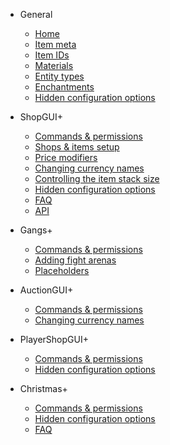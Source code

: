 - General

    - [Home](/)
    - [Item meta](item-meta.md)
    - [Item IDs](item-ids.md)
    - [Materials](materials.md)
    - [Entity types](entity-types.md)
    - [Enchantments](enchantments.md)
    - [Hidden configuration options](hidden-options.md)

- ShopGUI+

    - [Commands & permissions](shopgui/commands-permissions)
    - [Shops & items setup](shopgui/shops-items-setup)
    - [Price modifiers](shopgui/price-modifiers)
    - [Changing currency names](shopgui/currency-names)
    - [Controlling the item stack size](shopgui/stack-size)
    - [Hidden configuration options](shopgui/hidden-options)
    - [FAQ](shopgui/faq)
    - [API](shopgui/api)

- Gangs+

    - [Commands & permissions](gangs/commands-permissions)
    - [Adding fight arenas](gangs/fight-arenas)
    - [Placeholders](gangs/placeholders)

- AuctionGUI+

    - [Commands & permissions](auctiongui/commands-permissions)
    - [Changing currency names](auctiongui/currency-names.md)

- PlayerShopGUI+

    - [Commands & permissions](playershopgui/commands-permissions)
    - [Hidden configuration options](playershopgui/hidden-options.md)

- Christmas+

    - [Commands & permissions](christmas/commands-permissions)
    - [Hidden configuration options](christmas/hidden-options.md)
    - [FAQ](christmas/faq)
